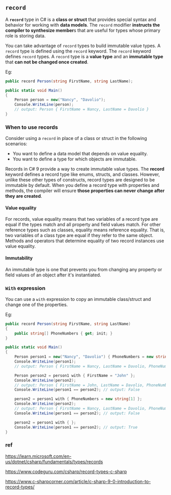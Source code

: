 ## `record`

A **`record`** type in C# is a **class or struct** that provides special syntax and behavior for working with **data models**. The `record` modifier **instructs the compiler to synthesize member**s that are useful for types whose primary role is storing data.

You can take advantage of `record` types to build immutable value types. A `record` type is defined using the `record` keyword. The `record` keyword defines `record` types. A `record` type is a **value type** and an **immutable type** that **can not be changed once created**.

Eg:
```cs
public record Person(string FirstName, string LastName);

public static void Main()
{
    Person person = new("Nancy", "Davolio");
    Console.WriteLine(person);
    // output: Person { FirstName = Nancy, LastName = Davolio }
}
```

### When to use records

Consider using a `record` in place of a class or struct in the following scenarios:
- You want to define a data model that depends on value equality.
- You want to define a type for which objects are immutable.

Records in C# 9 provide a way to create immutable value types. The **record** keyword defines a record type like enums, structs, and classes. However, unlike these other types of constructs, record types are designed to be immutable by default. When you define a record type with properties and methods, the compiler will ensure **those properties can never change after they are created**.


#### Value equality
For records, value equality means that two variables of a record type are equal if the types match and all property and field values match. For other reference types such as classes, equality means reference equality. That is, two variables of a class type are equal if they refer to the same object. Methods and operators that determine equality of two record instances use value equality.

#### Immutability
An immutable type is one that prevents you from changing any property or field values of an object after it's instantiated.


### `With` expression
You can use a `with` expression to copy an immutable class/struct and change one of the properties.

Eg:
```cs
public record Person(string FirstName, string LastName)
{
    public string[] PhoneNumbers { get; init; }
}

public static void Main()
{
    Person person1 = new("Nancy", "Davolio") { PhoneNumbers = new string[1] };
    Console.WriteLine(person1);
    // output: Person { FirstName = Nancy, LastName = Davolio, PhoneNumbers = System.String[] }

    Person person2 = person1 with { FirstName = "John" };
    Console.WriteLine(person2);
    // output: Person { FirstName = John, LastName = Davolio, PhoneNumbers = System.String[] }
    Console.WriteLine(person1 == person2); // output: False

    person2 = person1 with { PhoneNumbers = new string[1] };
    Console.WriteLine(person2);
    // output: Person { FirstName = Nancy, LastName = Davolio, PhoneNumbers = System.String[] }
    Console.WriteLine(person1 == person2); // output: False

    person2 = person1 with { };
    Console.WriteLine(person1 == person2); // output: True
}
```



### ref
https://learn.microsoft.com/en-us/dotnet/csharp/fundamentals/types/records

https://www.codeguru.com/csharp/record-types-c-sharp

https://www.c-sharpcorner.com/article/c-sharp-9-0-introduction-to-record-types/
